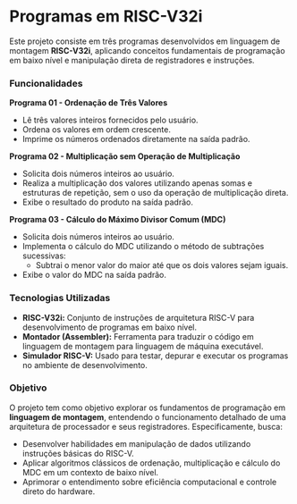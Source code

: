 # Programas em RISC-V32i  

Este projeto consiste em três programas desenvolvidos em linguagem de montagem **RISC-V32i**, aplicando conceitos fundamentais de programação em baixo nível e manipulação direta de registradores e instruções.  

### Funcionalidades  

**Programa 01 - Ordenação de Três Valores**  
- Lê três valores inteiros fornecidos pelo usuário.  
- Ordena os valores em ordem crescente.  
- Imprime os números ordenados diretamente na saída padrão.  

**Programa 02 - Multiplicação sem Operação de Multiplicação**  
- Solicita dois números inteiros ao usuário.  
- Realiza a multiplicação dos valores utilizando apenas somas e estruturas de repetição, sem o uso da operação de multiplicação direta.  
- Exibe o resultado do produto na saída padrão.  

**Programa 03 - Cálculo do Máximo Divisor Comum (MDC)**  
- Solicita dois números inteiros ao usuário.  
- Implementa o cálculo do MDC utilizando o método de subtrações sucessivas:  
  - Subtrai o menor valor do maior até que os dois valores sejam iguais.  
- Exibe o valor do MDC na saída padrão.  

### Tecnologias Utilizadas  
- **RISC-V32i:** Conjunto de instruções de arquitetura RISC-V para desenvolvimento de programas em baixo nível.  
- **Montador (Assembler):** Ferramenta para traduzir o código em linguagem de montagem para linguagem de máquina executável.  
- **Simulador RISC-V:** Usado para testar, depurar e executar os programas no ambiente de desenvolvimento.  

### Objetivo  
O projeto tem como objetivo explorar os fundamentos de programação em **linguagem de montagem**, entendendo o funcionamento detalhado de uma arquitetura de processador e seus registradores. Especificamente, busca:  
- Desenvolver habilidades em manipulação de dados utilizando instruções básicas do RISC-V.  
- Aplicar algoritmos clássicos de ordenação, multiplicação e cálculo do MDC em um contexto de baixo nível.  
- Aprimorar o entendimento sobre eficiência computacional e controle direto do hardware.  
